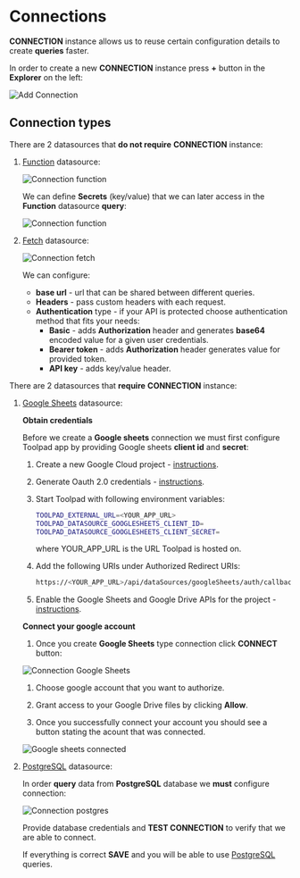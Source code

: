 # Connections

<p class="description">
    <b>CONNECTION</b> instance allows us to reuse certain configuration details to create <b>queries</b> faster.
</p>

In order to create a new **CONNECTION** instance press **+** button in the **Explorer** on the left:

![Add Connection](/static/toolpad/connection.png)

## Connection types

There are 2 datasources that **do not require** **CONNECTION** instance:

1. [Function](/toolpad/connecting-to-datasources/function/) datasource:

   ![Connection function](/static/toolpad/connection-function-1.png)

   We can define **Secrets** (key/value) that we can later access in the **Function** datasource **query**:

   ![Connection function](/static/toolpad/connection-function-2.png)

1. [Fetch](/toolpad/connecting-to-datasources/fetch/) datasource:

   ![Connection fetch](/static/toolpad/connection-fetch-1.png)

   We can configure:

   - **base url** - url that can be shared between different queries.
   - **Headers** - pass custom headers with each request.
   - **Authentication** type - if your API is protected choose authentication method that fits your needs:
     - **Basic** - adds **Authorization** header and generates **base64** encoded value for a given user credentials.
     - **Bearer token** - adds **Authorization** header generates value for provided token.
     - **API key** - adds key/value header.

There are 2 datasources that **require** **CONNECTION** instance:

1. [Google Sheets](/toolpad/connecting-to-datasources/google-sheets/) datasource:

   **Obtain credentials**

   Before we create a **Google sheets** connection we must first configure Toolpad app by providing Google sheets **client id** and **secret**:

   1. Create a new Google Cloud project - [instructions](https://cloud.google.com/resource-manager/docs/creating-managing-projects#creating_a_project).

   2. Generate Oauth 2.0 credentials - [instructions](https://developers.google.com/identity/protocols/oauth2/web-server#creatingcred).

   3. Start Toolpad with following environment variables:

      ```sh
      TOOLPAD_EXTERNAL_URL=<YOUR_APP_URL>
      TOOLPAD_DATASOURCE_GOOGLESHEETS_CLIENT_ID=
      TOOLPAD_DATASOURCE_GOOGLESHEETS_CLIENT_SECRET=
      ```

      where YOUR_APP_URL is the URL Toolpad is hosted on.

   4. Add the following URIs under Authorized Redirect URIs:
      ```sh
      https://<YOUR_APP_URL>/api/dataSources/googleSheets/auth/callback</YOUR_APP_URL>
      ```
   5. Enable the Google Sheets and Google Drive APIs for the project - [instructions](https://developers.google.com/identity/protocols/oauth2/web-server#enable-apis).

   **Connect your google account**

   1. Once you create **Google Sheets** type connection click **CONNECT** button:

   ![Connection Google Sheets](/static/toolpad/connection-sheets-1.png)

   1. Choose google account that you want to authorize.

   1. Grant access to your Google Drive files by clicking **Allow**.

   1. Once you successfully connect your account you should see a button stating the acount that was connected.

   ![Google sheets connected](/static/toolpad/connection-sheets-2.png)

2. [PostgreSQL](/toolpad/connecting-to-datasources/postgreSQL/) datasource:

   In order **query** data from **PostgreSQL** database we **must** configure connection:

   ![Connection postgres](/static/toolpad/connection-postgres-1.png)

   Provide database credentials and **TEST CONNECTION** to verify that we are able to connect.

   If everything is correct **SAVE** and you will be able to use [PostgreSQL](/toolpad/connecting-to-datasources/postgreSQL/) queries.
